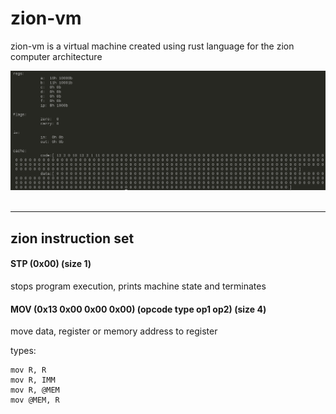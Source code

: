 # zion-vm
zion-vm is a virtual machine created using rust language for the zion computer architecture

<div align="center">
  <img src="https://github.com/jrabello/zion-vm/raw/master/img/state.png"><br><br>
</div>

-----------------

## zion instruction set
#### STP (0x00) (size 1)
stops program execution, prints machine state and terminates

#### MOV (0x13 0x00 0x00 0x00) (opcode type op1 op2) (size 4)
move data, register or memory address to register

types:
```
mov R, R
mov R, IMM
mov R, @MEM
mov @MEM, R
```
